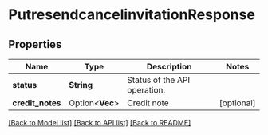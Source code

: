 # PutresendcancelinvitationResponse

## Properties

Name | Type | Description | Notes
------------ | ------------- | ------------- | -------------
**status** | **String** | Status of the API operation. | 
**credit_notes** | Option<**Vec<String>**> | Credit note | [optional]

[[Back to Model list]](../README.md#documentation-for-models) [[Back to API list]](../README.md#documentation-for-api-endpoints) [[Back to README]](../README.md)


